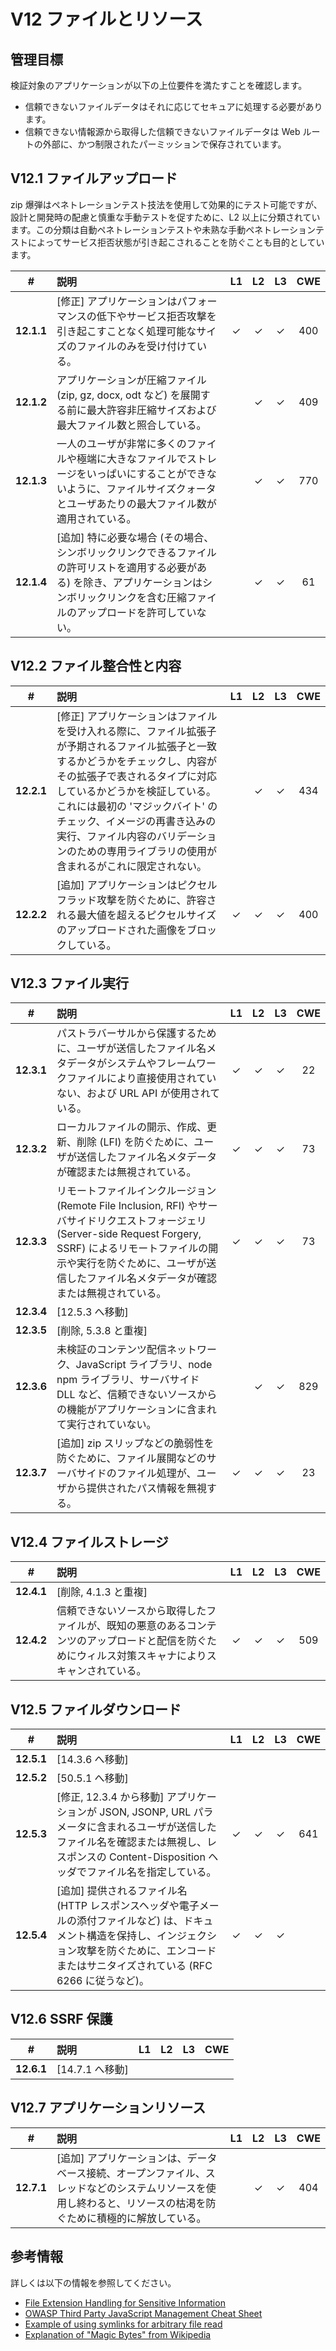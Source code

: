 # V12 ファイルとリソース

## 管理目標

検証対象のアプリケーションが以下の上位要件を満たすことを確認します。

* 信頼できないファイルデータはそれに応じてセキュアに処理する必要があります。
* 信頼できない情報源から取得した信頼できないファイルデータは Web ルートの外部に、かつ制限されたパーミッションで保存されています。

## V12.1 ファイルアップロード

zip 爆弾はペネトレーションテスト技法を使用して効果的にテスト可能ですが、設計と開発時の配慮と慎重な手動テストを促すために、L2 以上に分類されています。この分類は自動ペネトレーションテストや未熟な手動ペネトレーションテストによってサービス拒否状態が引き起こされることを防ぐことも目的としています。

| # | 説明 | L1 | L2 | L3 | CWE |
| :---: | :--- | :---: | :---: | :---: | :---: |
| **12.1.1** | [修正] アプリケーションはパフォーマンスの低下やサービス拒否攻撃を引き起こすことなく処理可能なサイズのファイルのみを受け付けている。 | ✓ | ✓ | ✓ | 400 |
| **12.1.2** | アプリケーションが圧縮ファイル (zip, gz, docx, odt など) を展開する前に最大許容非圧縮サイズおよび最大ファイル数と照合している。 | | ✓ | ✓ | 409 |
| **12.1.3** | 一人のユーザが非常に多くのファイルや極端に大きなファイルでストレージをいっぱいにすることができないように、ファイルサイズクォータとユーザあたりの最大ファイル数が適用されている。 | | ✓ | ✓ | 770 |
| **12.1.4** | [追加] 特に必要な場合 (その場合、シンボリックリンクできるファイルの許可リストを適用する必要がある) を除き、アプリケーションはシンボリックリンクを含む圧縮ファイルのアップロードを許可していない。 | | ✓ | ✓ | 61 |

## V12.2 ファイル整合性と内容

| # | 説明 | L1 | L2 | L3 | CWE |
| :---: | :--- | :---: | :---: | :---: | :---: |
| **12.2.1** | [修正] アプリケーションはファイルを受け入れる際に、ファイル拡張子が予期されるファイル拡張子と一致するかどうかをチェックし、内容がその拡張子で表されるタイプに対応しているかどうかを検証している。これには最初の 'マジックバイト' のチェック、イメージの再書き込みの実行、ファイル内容のバリデーションのための専用ライブラリの使用が含まれるがこれに限定されない。 | | ✓ | ✓ | 434 |
| **12.2.2** | [追加] アプリケーションはピクセルフラッド攻撃を防ぐために、許容される最大値を超えるピクセルサイズのアップロードされた画像をブロックしている。 | ✓ | ✓ | ✓ | 400 |

## V12.3 ファイル実行

| # | 説明 | L1 | L2 | L3 | CWE |
| :---: | :--- | :---: | :---: | :---: | :---: |
| **12.3.1** | パストラバーサルから保護するために、ユーザが送信したファイル名メタデータがシステムやフレームワークファイルにより直接使用されていない、および URL API が使用されている。 | ✓ | ✓ | ✓ | 22 |
| **12.3.2** | ローカルファイルの開示、作成、更新、削除 (LFI) を防ぐために、ユーザが送信したファイル名メタデータが確認または無視されている。 | ✓ | ✓ | ✓ | 73 |
| **12.3.3** | リモートファイルインクルージョン (Remote File Inclusion, RFI) やサーバサイドリクエストフォージェリ (Server-side Request Forgery, SSRF) によるリモートファイルの開示や実行を防ぐために、ユーザが送信したファイル名メタデータが確認または無視されている。 | ✓ | ✓ | ✓ | 73 |
| **12.3.4** | [12.5.3 へ移動] | | | | |
| **12.3.5** | [削除, 5.3.8 と重複] | | | | |
| **12.3.6** | 未検証のコンテンツ配信ネットワーク、JavaScript ライブラリ、node npm ライブラリ、サーバサイド DLL など、信頼できないソースからの機能がアプリケーションに含まれて実行されていない。 | | ✓ | ✓ | 829 |
| **12.3.7** | [追加] zip スリップなどの脆弱性を防ぐために、ファイル展開などのサーバサイドのファイル処理が、ユーザから提供されたパス情報を無視する。 | ✓ | ✓ | ✓ | 23 |

## V12.4 ファイルストレージ

| # | 説明 | L1 | L2 | L3 | CWE |
| :---: | :--- | :---: | :---: | :---: | :---: |
| **12.4.1** | [削除, 4.1.3 と重複] | | | | |
| **12.4.2** | 信頼できないソースから取得したファイルが、既知の悪意のあるコンテンツのアップロードと配信を防ぐためにウィルス対策スキャナによりスキャンされている。 | ✓ | ✓ | ✓ | 509 |

## V12.5 ファイルダウンロード

| # | 説明 | L1 | L2 | L3 | CWE |
| :---: | :--- | :---: | :---: | :---: | :---: |
| **12.5.1** | [14.3.6 へ移動] | | | | |
| **12.5.2** | [50.5.1 へ移動] | | | | |
| **12.5.3** | [修正, 12.3.4 から移動] アプリケーションが JSON, JSONP, URL パラメータに含まれるユーザが送信したファイル名を確認または無視し、レスポンスの Content-Disposition ヘッダでファイル名を指定している。 | ✓ | ✓ | ✓ | 641 |
| **12.5.4** | [追加] 提供されるファイル名 (HTTP レスポンスヘッダや電子メールの添付ファイルなど) は、ドキュメント構造を保持し、インジェクション攻撃を防ぐために、エンコードまたはサニタイズされている (RFC 6266 に従うなど)。 | ✓ | ✓ | ✓ | |

## V12.6 SSRF 保護

| # | 説明 | L1 | L2 | L3 | CWE |
| :---: | :--- | :---: | :---: | :---: | :---: |
| **12.6.1** | [14.7.1 へ移動] | | | | |

## V12.7 アプリケーションリソース

| # | 説明 | L1 | L2 | L3 | CWE |
| :---: | :--- | :---: | :---: | :---: | :---: |
| **12.7.1** | [追加] アプリケーションは、データベース接続、オープンファイル、スレッドなどのシステムリソースを使用し終わると、リソースの枯渇を防ぐために積極的に解放している。 | | ✓ | ✓ | 404 |

## 参考情報

詳しくは以下の情報を参照してください。

* [File Extension Handling for Sensitive Information](https://owasp.org/www-community/vulnerabilities/Unrestricted_File_Upload)
* [OWASP Third Party JavaScript Management Cheat Sheet](https://cheatsheetseries.owasp.org/cheatsheets/Third_Party_Javascript_Management_Cheat_Sheet.html)
* [Example of using symlinks for arbitrary file read](https://hackerone.com/reports/1439593)
* [Explanation of "Magic Bytes" from Wikipedia](https://en.wikipedia.org/wiki/List_of_file_signatures)
